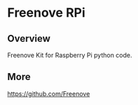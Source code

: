 # Freenove RPi

## Overview

Freenove Kit for Raspberry Pi python code.

## More
https://github.com/Freenove
